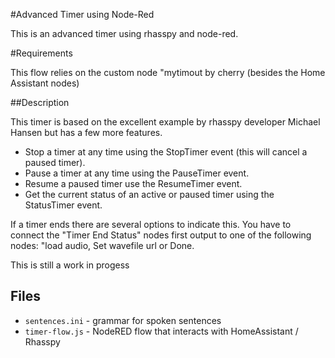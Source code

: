 #Advanced Timer using Node-Red

This is an advanced timer using rhasspy and node-red.

#Requirements

This flow relies on the custom node "mytimout by cherry (besides the Home Assistant nodes)

##Description

This timer is based on the excellent example by rhasspy developer Michael Hansen but has a few more features.
- Stop a timer at any time using the StopTimer event (this will cancel a paused timer).
- Pause a timer at any time using the PauseTimer event.
- Resume a paused timer use the ResumeTimer event. 
- Get the current status of an active or paused  timer using the StatusTimer event.

If a timer ends there are several options to indicate this.
You have to connect the "Timer End Status" nodes first output to one of the following nodes: "load audio, Set wavefile url or Done.


 This is still a work in progess 

## Files

* `sentences.ini` - grammar for spoken sentences
* `timer-flow.js` - NodeRED flow that interacts with HomeAssistant / Rhasspy

